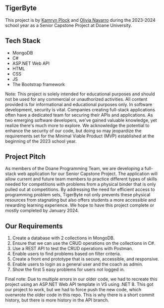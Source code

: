 ## TigerByte
This project is by [Kamryn Plock](https://github.com/kamplock/) and [Olivia Navarro](https://github.com/olivianavarro/) during the 2023-2024 school year as a Senior Capstone Project at Doane University.

## Tech Stack 
* MongoDB
* C#
* ASP.NET Web API
* HTML
* CSS
* JS
* The Bootstrap framework

Note: This project is solely intended for educational purposes and should not be used for any commercial or unauthorized activities. All content provided is for informational and educational purposes only. In software development, security is vital. Companies creating full-stack applications often have a dedicated team for securing their APIs and applications. As two emerging software developers, we've gained valuable knowledge, yet realize there's much more to explore. We acknowledge the potential to enhance the security of our code, but doing so may jeopardize the requirements set for the Minimal Viable Product (MVP) established at the beginning of the 2023 school year.

## Project Pitch
As members of the Doane Programming Team, we are developing a full-stack web application for our Senior Capstone Project. The application will allow current and future team members to practice different types of skills needed for competitions with problems from a physical binder that is only pulled out at competitions. By addressing the need for efficient access to programming problem sets, TigerByte not only prevents these physical resources from stagnating but also offers students a more accessible and rewarding learning experience. We hope to have this project complete or mostly completed by January 2024.

## Our Requirements
1. Create a database with 2 collections in MongoDB.
2. Ensure that we can use the CRUD operations on the collections in C#.
3. Use a REST API to test the CRUD operations with Postman.
4. Enable users to find problems based on filter criteria.
5. Create a front end prototype that is secure, accessible, and responsive.
6. Enable users to login as a general user and the coach as admin.
7. Show the first 5 easy problems for users not logged in.

Final note: Due to multiple errors in our older code, we had to recreate this project using an ASP.NET Web API template in VS using .NET 8. This got our project to work, but we had to force push the new code, which overwrote the older code in this repo. This is why there is a short commit history, but there is more history in the API branch.



